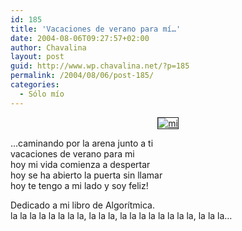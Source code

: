 ```yaml
---
id: 185
title: 'Vacaciones de verano para mí…'
date: 2004-08-06T09:27:57+02:00
author: Chavalina
layout: post
guid: http://www.wp.chavalina.net/?p=185
permalink: /2004/08/06/post-185/
categories:
  - Sólo mío
---
```

<p align="center">
  <a href=http://www.chavalina.net/imagenes/fotos/miverano.jpg target=′_blank′><img src="http://www.chavalina.net/imagenes/fotos/thumbs/miverano.jpg" border="1" alt=mi verano></a>
</p>

…caminando por la arena junto a ti  
vacaciones de verano para mi  
hoy mi vida comienza a despertar  
hoy se ha abierto la puerta sin llamar  
hoy te tengo a mi lado y soy feliz!

Dedicado a mi libro de Algorítmica.  
la la la la la la la la, la la la, la la la la la la la la, la la la…